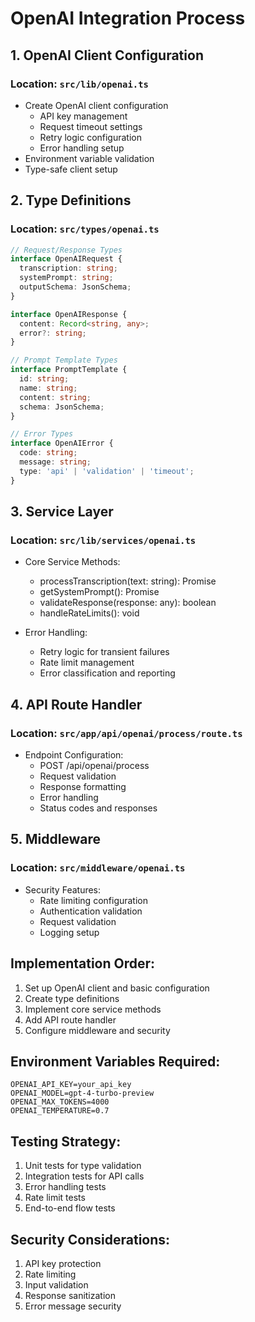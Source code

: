 # OpenAI Integration Process

## 1. OpenAI Client Configuration
### Location: `src/lib/openai.ts`
- Create OpenAI client configuration
  - API key management
  - Request timeout settings
  - Retry logic configuration
  - Error handling setup
- Environment variable validation
- Type-safe client setup

## 2. Type Definitions
### Location: `src/types/openai.ts`
```typescript
// Request/Response Types
interface OpenAIRequest {
  transcription: string;
  systemPrompt: string;
  outputSchema: JsonSchema;
}

interface OpenAIResponse {
  content: Record<string, any>;
  error?: string;
}

// Prompt Template Types
interface PromptTemplate {
  id: string;
  name: string;
  content: string;
  schema: JsonSchema;
}

// Error Types
interface OpenAIError {
  code: string;
  message: string;
  type: 'api' | 'validation' | 'timeout';
}
```

## 3. Service Layer
### Location: `src/lib/services/openai.ts`
- Core Service Methods:
  - processTranscription(text: string): Promise<OpenAIResponse>
  - getSystemPrompt(): Promise<string>
  - validateResponse(response: any): boolean
  - handleRateLimits(): void

- Error Handling:
  - Retry logic for transient failures
  - Rate limit management
  - Error classification and reporting

## 4. API Route Handler
### Location: `src/app/api/openai/process/route.ts`
- Endpoint Configuration:
  - POST /api/openai/process
  - Request validation
  - Response formatting
  - Error handling
  - Status codes and responses

## 5. Middleware
### Location: `src/middleware/openai.ts`
- Security Features:
  - Rate limiting configuration
  - Authentication validation
  - Request validation
  - Logging setup

## Implementation Order:
1. Set up OpenAI client and basic configuration
2. Create type definitions
3. Implement core service methods
4. Add API route handler
5. Configure middleware and security

## Environment Variables Required:
```env
OPENAI_API_KEY=your_api_key
OPENAI_MODEL=gpt-4-turbo-preview
OPENAI_MAX_TOKENS=4000
OPENAI_TEMPERATURE=0.7
```

## Testing Strategy:
1. Unit tests for type validation
2. Integration tests for API calls
3. Error handling tests
4. Rate limit tests
5. End-to-end flow tests

## Security Considerations:
1. API key protection
2. Rate limiting
3. Input validation
4. Response sanitization
5. Error message security